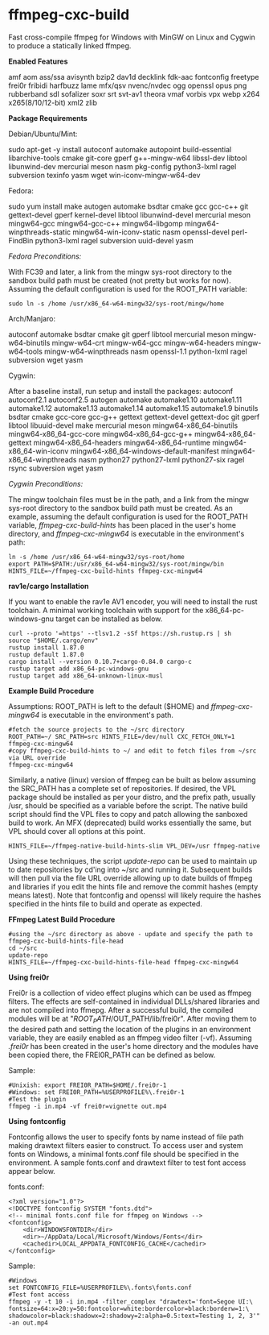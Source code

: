 # ffmpeg-cxc-build
Fast cross-compile ffmpeg for Windows with MinGW on Linux and Cygwin to produce a statically linked ffmpeg.

**Enabled Features**

amf aom ass/ssa avisynth bzip2 dav1d decklink fdk-aac fontconfig freetype frei0r fribidi harfbuzz lame mfx/qsv nvenc/nvdec ogg openssl opus png rubberband sdl sofalizer soxr srt svt-av1 theora vmaf vorbis vpx webp x264 x265(8/10/12-bit) xml2 zlib

**Package Requirements**

Debian/Ubuntu/Mint:

sudo apt-get -y install autoconf automake autopoint build-essential libarchive-tools cmake git-core gperf g++-mingw-w64 libssl-dev libtool libunwind-dev mercurial meson nasm pkg-config python3-lxml ragel subversion texinfo yasm wget win-iconv-mingw-w64-dev
  
Fedora:

sudo yum install make autogen automake bsdtar cmake gcc gcc-c++ git gettext-devel gperf kernel-devel libtool libunwind-devel mercurial meson mingw64-gcc mingw64-gcc-c++ mingw64-libgomp mingw64-winpthreads-static mingw64-win-iconv-static nasm openssl-devel perl-FindBin python3-lxml ragel subversion uuid-devel yasm

*Fedora Preconditions:*

With FC39 and later, a link from the mingw sys-root directory to the sandbox build path must be created (not pretty but works for now). Assuming the default configuration is used for the ROOT_PATH variable:

	sudo ln -s /home /usr/x86_64-w64-mingw32/sys-root/mingw/home

Arch/Manjaro:

autoconf automake bsdtar cmake git gperf libtool mercurial meson mingw-w64-binutils mingw-w64-crt mingw-w64-gcc mingw-w64-headers mingw-w64-tools mingw-w64-winpthreads nasm openssl-1.1 python-lxml ragel subversion wget yasm
  
Cygwin:
  
 After a baseline install, run setup and install the packages: autoconf autoconf2.1 autoconf2.5 autogen automake automake1.10 automake1.11 automake1.12 automake1.13 automake1.14 automake1.15 automake1.9 binutils bsdtar cmake gcc-core gcc-g++ gettext gettext-devel gettext-doc git gperf libtool libuuid-devel make mercurial meson mingw64-x86_64-binutils mingw64-x86_64-gcc-core mingw64-x86_64-gcc-g++ mingw64-x86_64-gettext mingw64-x86_64-headers mingw64-x86_64-runtime mingw64-x86_64-win-iconv mingw64-x86_64-windows-default-manifest mingw64-x86_64-winpthreads nasm python27 python27-lxml python27-six ragel rsync subversion wget yasm
 
*Cygwin Preconditions:*
 
The mingw toolchain files must be in the path, and a link from the mingw sys-root directory to the sandbox build path must be created.  As an example, assuming the default configuration is used for the ROOT_PATH variable,  *ffmpeg-cxc-build-hints* has been placed in the user's home directory, and *ffmpeg-cxc-mingw64* is executable in the environment's path:
 
	ln -s /home /usr/x86_64-w64-mingw32/sys-root/home
	export PATH=$PATH:/usr/x86_64-w64-mingw32/sys-root/mingw/bin
	HINTS_FILE=~/ffmpeg-cxc-build-hints ffmpeg-cxc-mingw64

**rav1e/cargo Installation**

If you want to enable the rav1e AV1 encoder, you will need to install the rust toolchain. A minimal working toolchain with support for the x86_64-pc-windows-gnu target can be installed as below.

	curl --proto '=https' --tlsv1.2 -sSf https://sh.rustup.rs | sh
	source "$HOME/.cargo/env"
	rustup install 1.87.0
	rustup default 1.87.0
	cargo install --version 0.10.7+cargo-0.84.0 cargo-c
	rustup target add x86_64-pc-windows-gnu
 	rustup target add x86_64-unknown-linux-musl

**Example Build Procedure**

Assumptions: ROOT_PATH is left to the default ($HOME) and *ffmpeg-cxc-mingw64* is executable in the environment's path.

	#fetch the source projects to the ~/src directory
	ROOT_PATH=~/ SRC_PATH=src HINTS_FILE=/dev/null CXC_FETCH_ONLY=1 ffmpeg-cxc-mingw64
	#copy ffmpeg-cxc-build-hints to ~/ and edit to fetch files from ~/src via URL override
	ffmpeg-cxc-mingw64

Similarly, a native (linux) version of ffmpeg can be built as below assuming the SRC_PATH has a complete set of repositories. If desired, the VPL package should be installed as per your distro, and the prefix path, usually /usr, should be specified as a variable before the script. The native build script should find the VPL files to copy and patch allowing the sanboxed build to work. An MFX (deprecated) build works essentially the same, but VPL should cover all options at this point.

	HINTS_FILE=~/ffmpeg-native-build-hints-slim VPL_DEV=/usr ffmpeg-native

Using these techniques, the script *update-repo* can be used to maintain up to date repositories by cd'ing into ~/src and running it.  Subsequent builds will then pull via the file URL override allowing up to date builds of ffmpeg and libraries if you edit the hints file and remove the commit hashes (empty means latest).  Note that fontconfig and openssl will likely require the hashes specified in the hints file to build and operate as expected.

**FFmpeg Latest Build Procedure**


	#using the ~/src directory as above - update and specify the path to ffmpeg-cxc-build-hints-file-head
	cd ~/src
	update-repo
	HINTS_FILE=~/ffmpeg-cxc-build-hints-file-head ffmpeg-cxc-mingw64

**Using frei0r**

Frei0r is a collection of video effect plugins which can be used as ffmpeg filters.  The effects are self-contained in individual DLLs/shared libraries and are not compiled into ffmepg.  After a successful build, the compiled modules will be at "$ROOT_PATH/$OUT_PATH/lib/frei0r".  After moving them to the desired path and setting the location of the plugins in an environment variable, they are easily enabled as an ffmpeg video filter (-vf).  Assuming *.frei0r* has been created in the user's home directory and the modules have been copied there, the FREI0R_PATH can be defined as below.

Sample:

	#Unixish: export FREI0R_PATH=$HOME/.frei0r-1
	#Windows: set FREI0R_PATH=%USERPROFILE%\.frei0r-1
	#Test the plugin
	ffmpeg -i in.mp4 -vf frei0r=vignette out.mp4

**Using fontconfig**

Fontconfig allows the user to specify fonts by name instead of file path making drawtext filters easier to construct.  To access user and system fonts on Windows, a minimal fonts.conf file should be specified in the environment. A sample fonts.conf and drawtext filter to test font access appear below.

fonts.conf:

	<?xml version="1.0"?>
	<!DOCTYPE fontconfig SYSTEM "fonts.dtd">
	<!-- minimal fonts.conf file for ffmpeg on Windows -->
	<fontconfig>
		<dir>WINDOWSFONTDIR</dir>
		<dir>~/AppData/Local/Microsoft/Windows/Fonts</dir>
		<cachedir>LOCAL_APPDATA_FONTCONFIG_CACHE</cachedir>
	</fontconfig>

Sample:

	#Windows
	set FONTCONFIG_FILE=%USERPROFILE%\.fonts\fonts.conf
	#Test font access
	ffmpeg -y -t 10 -i in.mp4 -filter_complex "drawtext='font=Segoe UI:\
	fontsize=64:x=20:y=50:fontcolor=white:bordercolor=black:borderw=1:\
	shadowcolor=black:shadowx=2:shadowy=2:alpha=0.5:text=Testing 1, 2, 3'" -an out.mp4
